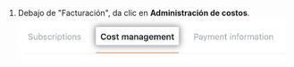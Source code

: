 1. Debajo de "Facturación", da clic en **Administración de costos**. ![Pestaña de administración de costos](/assets/images/help/settings/cost-management-tab.png)
